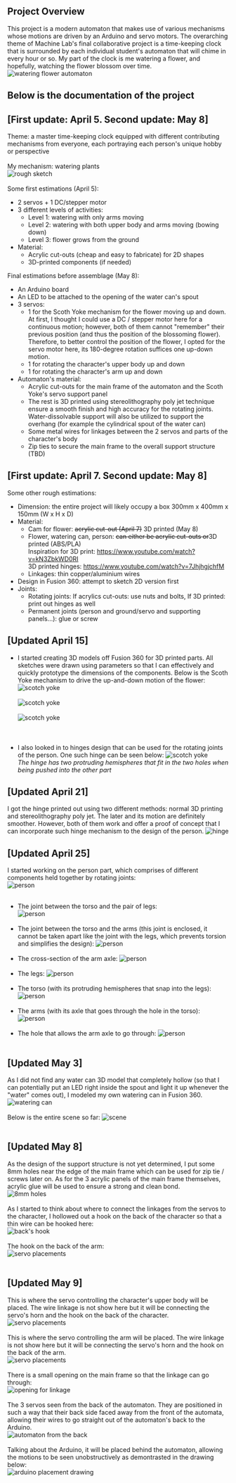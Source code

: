 Project Overview
---------------
This project is a modern automaton that makes use of various mechanisms whose motions are driven by an Arduino and servo motors. The overarching theme of Machine Lab's final collaborative project is a time-keeping clock that is surrounded by each individual student's automaton that will chime in every hour or so. My part of the clock is me watering a flower, and hopefully, watching the flower blossom over time.<br>
![watering flower automaton]()<br>

Below is the documentation of the project
---------------

[First update: April 5. Second update: May 8]
---------------

Theme: a master time-keeping clock equipped with different contributing mechanisms from everyone, each portraying each person's unique hobby or perspective<br><br>
My mechanism: watering plants  
![rough sketch](https://raw.githubusercontent.com/vtn238/machineLab/master/finalProject/IMG_20200405_175443.jpg)<br>  
Some first estimations (April 5):  
* 2 servos + 1 DC/stepper motor
* 3 different levels of activities:
  * Level 1: watering with only arms moving
  * Level 2: watering with both upper body and arms moving (bowing down)
  * Level 3: flower grows from the ground
* Material:
  * Acrylic cut-outs (cheap and easy to fabricate) for 2D shapes
  * 3D-printed components (if needed)<br>
  
Final estimations before assemblage (May 8):
* An Arduino board
* An LED to be attached to the opening of the water can's spout
* 3 servos:
  * 1 for the Scoth Yoke mechanism for the flower moving up and down. At first, I thought I could use a DC / stepper motor here for a continuous motion; however, both of them cannot "remember" their previous position (and thus the position of the blossoming flower). Therefore, to better control the position of the flower, I opted for the servo motor here, its 180-degree rotation suffices one up-down motion.
  * 1 for rotating the character's upper body up and down
  * 1 for rotating the character's arm up and down
* Automaton's material:
  * Acrylic cut-outs for the main frame of the automaton and the Scoth Yoke's servo support panel
  * The rest is 3D printed using stereolithography poly jet technique ensure a smooth finish and high accuracy for the rotating joints. Water-dissolvable support will also be utilized to support the overhang (for example the cylindrical spout of the water can)<br>
  * Some metal wires for linkages between the 2 servos and parts of the character's body
  * Zip ties to secure the main frame to the overall support structure (TBD)
    
[First update: April 7. Second update: May 8]
---------------
Some other rough estimations:
* Dimension: the entire project will likely occupy a box 300mm x 400mm x 150mm (W x H x D)
* Material:
  * Cam for flower: ~~acrylic cut-out (April 7)~~ 3D printed (May 8)
  * Flower, watering can, person: ~~can either be acrylic cut-outs or~~3D printed (ABS/PLA)
  <br>Inspiration for 3D print: https://www.youtube.com/watch?v=kN3ZbkWD0RI
  <br>3D printed hinges: https://www.youtube.com/watch?v=7JhjhgjchfM
  * Linkages: thin copper/aluminium wires
* Design in Fusion 360: attempt to sketch 2D version first
* Joints:
  * Rotating joints: If acrylics cut-outs: use nuts and bolts, If 3D printed: print out hinges as well
  * Permanent joints (person and ground/servo and supporting panels...): glue or screw  

[Updated April 15]
---------------
- I started creating 3D models off Fusion 360 for 3D printed parts. All sketches were drawn using parameters so that I can effectively and quickly prototype the dimensions of the components. Below is the Scoth Yoke mechanism to drive the up-and-down motion of the flower:<br>
![scotch yoke](https://raw.githubusercontent.com/nguyenvince/machineLab/master/finalProject/Screenshot%20(12).png)<br><br>
![scotch yoke](https://raw.githubusercontent.com/nguyenvince/machineLab/master/finalProject/Screenshot%20(13).png)<br><br>
![scotch yoke](https://raw.githubusercontent.com/nguyenvince/machineLab/master/finalProject/Screenshot%20(14).png)<br><br>
<br><br>
- I also looked in to hinges design that can be used for the rotating joints of the person. One such hinge can be seen below:
![scotch yoke](https://raw.githubusercontent.com/nguyenvince/machineLab/master/finalProject/Screenshot%20(15).png)<br>
*The hinge has two protruding hemispheres that fit in the two holes when being pushed into the other part*<br>

[Updated April 21]
-----------------
I got the hinge printed out using two different methods: normal 3D printing and stereolithography poly jet. The later and its motion are definitely smoother. However, both of them work and offer a proof of concept that I can incorporate such hinge mechanism to the design of the person.
![hinge](https://raw.githubusercontent.com/nguyenvince/machineLab/master/finalProject/IMG_20200421_173802.jpg)<br>

[Updated April 25]
-----------------
I started working on the person part, which comprises of different components held together by rotating joints:<br>
![person](https://raw.githubusercontent.com/nguyenvince/machineLab/master/finalProject/Screenshot%20(17).png)<br><br>
- The joint between the torso and the pair of legs:<br>
![person](https://raw.githubusercontent.com/nguyenvince/machineLab/master/finalProject/Screenshot%20(18).png)<br><br>
- The joint between the torso and the arms (this joint is enclosed, it cannot be taken apart like the joint with the legs, which prevents torsion and simplifies the design): 
![person](https://raw.githubusercontent.com/nguyenvince/machineLab/master/finalProject/Screenshot%20(19).png)<br><br>
- The cross-section of the arm axle:
![person](https://raw.githubusercontent.com/nguyenvince/machineLab/master/finalProject/Screenshot%20(20).png)<br><br>
- The legs:
![person](https://raw.githubusercontent.com/nguyenvince/machineLab/master/finalProject/Screenshot%20(21).png)<br><br>
- The torso (with its protruding hemispheres that snap into the legs):
![person](https://raw.githubusercontent.com/nguyenvince/machineLab/master/finalProject/Screenshot%20(22).png)<br><br>
- The arms (with its axle that goes through the hole in the torso):
![person](https://raw.githubusercontent.com/nguyenvince/machineLab/master/finalProject/Screenshot%20(24).png)<br><br>
- The hole that allows the arm axle to go through:
![person](https://raw.githubusercontent.com/nguyenvince/machineLab/master/finalProject/Screenshot%20(23).png)<br><br>

[Updated May 3]
-----------------
As I did not find any water can 3D model that completely hollow (so that I can potentially put an LED right inside the spout and light it up whenever the "water" comes out), I modeled my own watering can in Fusion 360.
![watering can](https://raw.githubusercontent.com/nguyenvince/machineLab/master/finalProject/Screenshot%20(36).png)<br><br>
Below is the entire scene so far:
![scene](https://raw.githubusercontent.com/nguyenvince/machineLab/master/finalProject/Screenshot%20(37).png)<br><br>

[Updated May 8]
-----------------
As the design of the support structure is not yet determined, I put some 8mm holes near the edge of the main frame which can be used for zip tie / screws later on. As for the 3 acrylic panels of the main frame themselves, acrylic glue will be used to ensure a strong and clean bond.<br>
![8mm holes](https://raw.githubusercontent.com/nguyenvince/machineLab/master/finalProject/Screenshot%20(48).png)<br><br>
As I started to think about where to connect the linkages from the servos to the character, I hollowed out a hook on the back of the character so that a thin wire can be hooked here:<br>
![back's hook](https://raw.githubusercontent.com/nguyenvince/machineLab/master/finalProject/Screenshot%20(49).png)<br><br>
The hook on the back of the arm:<br>
![servo placements](https://raw.githubusercontent.com/nguyenvince/machineLab/master/finalProject/Screenshot%20(56).png)<br><br>

[Updated May 9]
-----------------
This is where the servo controlling the character's upper body will be placed. The wire linkage is not show here but it will be connecting the servo's horn and the hook on the back of the character.<br>
![servo placements](https://raw.githubusercontent.com/nguyenvince/machineLab/master/finalProject/Screenshot%20(55).png)<br><br>
This is where the servo controlling the arm will be placed. The wire linkage is not show here but it will be connecting the servo's horn and the hook on the back of the arm.<br>
![servo placements](https://raw.githubusercontent.com/nguyenvince/machineLab/master/finalProject/Screenshot%20(57).png)<br><br>
There is a small opening on the main frame so that the linkage can go through:<br>
![opening for linkage](https://raw.githubusercontent.com/nguyenvince/machineLab/master/finalProject/Screenshot%20(51).png)<br><br>
The 3 servos seen from the back of the automaton. They are positioned in such a way that their back side faced away from the front of the automata, allowing their wires to go straight out of the automaton's back to the Arduino.<br>
![automaton from the back](https://raw.githubusercontent.com/nguyenvince/machineLab/master/finalProject/Screenshot%20(52).png)<br><br>
Talking about the Arduino, it will be placed behind the automaton, allowing the motions to be seen unobstructively as demontrasted in the drawing below:<br>
![arduino placement drawing](https://raw.githubusercontent.com/nguyenvince/machineLab/master/finalProject/Screenshot%20(58).png)<br><br>

